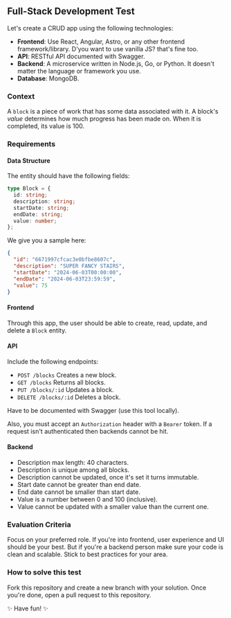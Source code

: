 ## Full-Stack Development Test

Let's create a CRUD app using the following technologies:

- **Frontend**: Use React, Angular, Astro, or any other frontend framework/library. D'you want to use vanilla JS? that's fine too.
- **API**: RESTful API documented with Swagger.
- **Backend**: A microservice written in Node.js, Go, or Python. It doesn't matter the language or framework you use.
- **Database**: MongoDB.

### Context

A `block` is a piece of work that has some data associated with it. A block's _value_ determines how much progress has been made on. When it is completed, its value is 100.

### Requirements

#### **Data Structure**

The entity should have the following fields:

```TypeScript
type Block = {
  id: string;
  description: string;
  startDate: string;
  endDate: string;
  value: number;
};
```

We give you a sample here:

```json
{
  "id": "6671997cfcac3e0bfbe8607c",
  "description": "SUPER FANCY STAIRS",
  "startDate": "2024-06-03T00:00:00",
  "endDate": "2024-06-03T23:59:59",
  "value": 75
}
```

#### **Frontend**

Through this app, the user should be able to create, read, update, and delete a `Block` entity.

#### **API**

Include the following endpoints:

- `POST /blocks` Creates a new block.
- `GET /blocks` Returns all blocks.
- `PUT /blocks/:id` Updates a block.
- `DELETE /blocks/:id` Deletes a block.

Have to be documented with Swagger (use this tool locally).

Also, you must accept an `Authorization` header with a `Bearer` token. If a request isn't authenticated then backends cannot be hit.

#### **Backend**

- Description max length: 40 characters.
- Description is unique among all blocks.
- Description cannot be updated, once it's set it turns immutable.
- Start date cannot be greater than end date.
- End date cannot be smaller than start date.
- Value is a number between 0 and 100 (inclusive).
- Value cannot be updated with a smaller value than the current one.

### Evaluation Criteria

Focus on your preferred role. If you're into frontend, user experience and UI should be your best. But if you're a backend person make sure your code is clean and scalable. Stick to best practices for your area.

### How to solve this test

Fork this repository and create a new branch with your solution. Once you're done, open a pull request to this repository.

✨ Have fun! ✨
